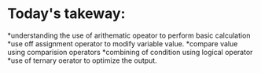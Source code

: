 # Today's takeway:
*understanding the use of arithematic opeator to perform basic calculation
*use off assignment operator to modify variable value.
*compare value using comparision operators
*combining of condition using logical operator
*use of ternary oerator to optimize the output.
